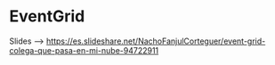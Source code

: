 # EventGrid

Slides --> https://es.slideshare.net/NachoFanjulCorteguer/event-grid-colega-que-pasa-en-mi-nube-94722911
